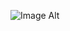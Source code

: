 ![Image Alt]([image_url](https://github.com/emiliooraa/TPBanco_Emilio/blob/5e898257e7049cc21ade5fb9117ef89d5e33c268/UML-Banco%20-%20TP2_Banco.png))

